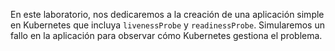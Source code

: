En este laboratorio, nos dedicaremos a la creación de una aplicación simple en Kubernetes que incluya `livenessProbe` y `readinessProbe`. Simularemos un fallo en la aplicación para observar cómo Kubernetes gestiona el problema. 


